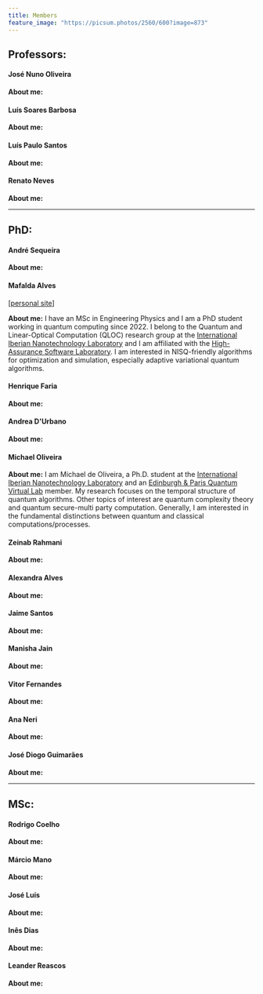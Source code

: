 ```yaml
---
title: Members
feature_image: "https://picsum.photos/2560/600?image=873"
---
```

## Professors:

#### José Nuno Oliveira  

**About me:**

 


#### Luís Soares Barbosa

**About me:**

 


#### Luís Paulo Santos


**About me:**

 


#### Renato Neves

**About me:**

 

---

## PhD:

#### André Sequeira

**About me:**

 


#### Mafalda Alves
[[personal site](https://mafaldaramoa.github.io/)]

**About me:**
I have an MSc in Engineering Physics and I am a PhD student working in quantum computing since 2022.
I belong to the Quantum and Linear-Optical Computation (QLOC) research group at the [International
Iberian Nanotechnology Laboratory](https://inl.int/) and I am affiliated with the [High-Assurance
Software Laboratory](https://www.inesctec.pt/en/centres/haslab). I am interested in NISQ-friendly algorithms for optimization and
simulation, especially adaptive variational quantum algorithms.



#### Henrique Faria

**About me:**

 


#### Andrea D'Urbano

**About me:**

 


#### Michael Oliveira

**About me:**
I am Michael de Oliveira, a Ph.D. student at the [International Iberian Nanotechnology
Laboratory](https://inl.int/) and an [Edinburgh & Paris Quantum Virtual
Lab](https://www.ediparquantum.com/) member. My research focuses on the temporal structure of
quantum algorithms. Other topics of interest are quantum complexity theory and quantum secure-multi
party computation. Generally, I am interested in the fundamental distinctions between quantum and
classical computations/processes.

 


#### Zeinab Rahmani

**About me:**

 


#### Alexandra Alves

**About me:**

 


#### Jaime Santos

**About me:**

 


#### Manisha Jain

**About me:**

 


#### Vitor Fernandes

**About me:**

 


#### Ana Neri

**About me:**

 


#### José Diogo Guimarães

**About me:**

 

---

## MSc:

#### Rodrigo Coelho

**About me:**

 


#### Márcio Mano

**About me:**

 


#### José Luís

**About me:**

 


#### Inês Dias

**About me:**

 


#### Leander Reascos

**About me:**

 